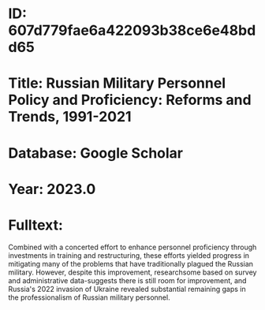 # ID: 607d779fae6a422093b38ce6e48bdd65
# Title: Russian Military Personnel Policy and Proficiency: Reforms and Trends, 1991-2021
# Database: Google Scholar
# Year: 2023.0
# Fulltext:
Combined with a concerted effort to enhance personnel proficiency through investments in training and restructuring, these efforts yielded progress in mitigating many of the problems that have traditionally plagued the Russian military.
However, despite this improvement, researchsome based on survey and administrative data-suggests there is still room for improvement, and Russia's 2022 invasion of Ukraine revealed substantial remaining gaps in the professionalism of Russian military personnel.